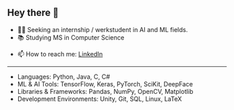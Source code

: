 ## Hey there 👋

- 👨‍💻 Seeking an internship / werkstudent in AI and ML fields.
- 📚 Studying MS in Computer Science 
<!--- 🔭 Working on Autonomous Vehicle
- 🌱 Learning Machine Learning / Data Science-->
- 📫 How to reach me: [LinkedIn](https://www.linkedin.com/in/devang-gupta-2001/)

-----------------------------------------------------------------------------------

* Languages: Python, Java, C, C#
* ML & AI Tools: TensorFlow, Keras, PyTorch, SciKit, DeepFace
* Libraries & Frameworks: Pandas, NumPy, OpenCV, Matplotlib
* Development Environments: Unity, Git, SQL, Linux, LaTeX
